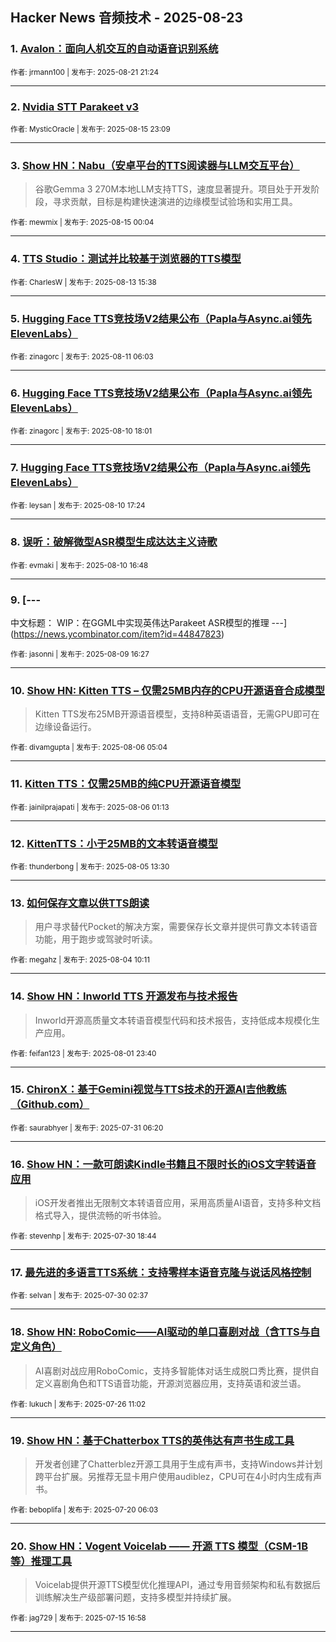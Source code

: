 ## Hacker News 音频技术 - 2025-08-23


### 1. [Avalon：面向人机交互的自动语音识别系统](https://news.ycombinator.com/item?id=44978277)

<sub>作者: jrmann100 | 发布于: 2025-08-21 21:24</sub>

---

### 2. [Nvidia STT Parakeet v3](https://news.ycombinator.com/item?id=44918313)

<sub>作者: MysticOracle | 发布于: 2025-08-15 23:09</sub>

---

### 3. [Show HN：Nabu（安卓平台的TTS阅读器与LLM交互平台）](https://news.ycombinator.com/item?id=44907170)
> 谷歌Gemma 3 270M本地LLM支持TTS，速度显著提升。项目处于开发阶段，寻求贡献，目标是构建快速演进的边缘模型试验场和实用工具。

<sub>作者: mewmix | 发布于: 2025-08-15 00:04</sub>

---

### 4. [TTS Studio：测试并比较基于浏览器的TTS模型](https://news.ycombinator.com/item?id=44889900)

<sub>作者: CharlesW | 发布于: 2025-08-13 15:38</sub>

---

### 5. [Hugging Face TTS竞技场V2结果公布（Papla与Async.ai领先ElevenLabs）](https://news.ycombinator.com/item?id=44861142)

<sub>作者: zinagorc | 发布于: 2025-08-11 06:03</sub>

---

### 6. [Hugging Face TTS竞技场V2结果公布（Papla与Async.ai领先ElevenLabs）](https://news.ycombinator.com/item?id=44856995)

<sub>作者: zinagorc | 发布于: 2025-08-10 18:01</sub>

---

### 7. [Hugging Face TTS竞技场V2结果公布（Papla与Async.ai领先ElevenLabs）](https://news.ycombinator.com/item?id=44856714)

<sub>作者: leysan | 发布于: 2025-08-10 17:24</sub>

---

### 8. [误听：破解微型ASR模型生成达达主义诗歌](https://news.ycombinator.com/item?id=44856410)

<sub>作者: evmaki | 发布于: 2025-08-10 16:48</sub>

---

### 9. [---
中文标题：
WIP：在GGML中实现英伟达Parakeet ASR模型的推理
---](https://news.ycombinator.com/item?id=44847823)

<sub>作者: jasonni | 发布于: 2025-08-09 16:27</sub>

---

### 10. [Show HN: Kitten TTS – 仅需25MB内存的CPU开源语音合成模型](https://news.ycombinator.com/item?id=44807868)
> Kitten TTS发布25MB开源语音模型，支持8种英语语音，无需GPU即可在边缘设备运行。

<sub>作者: divamgupta | 发布于: 2025-08-06 05:04</sub>

---

### 11. [Kitten TTS：仅需25MB的纯CPU开源语音模型](https://news.ycombinator.com/item?id=44806543)

<sub>作者: jainilprajapati | 发布于: 2025-08-06 01:13</sub>

---

### 12. [KittenTTS：小于25MB的文本转语音模型](https://news.ycombinator.com/item?id=44797724)

<sub>作者: thunderbong | 发布于: 2025-08-05 13:30</sub>

---

### 13. [如何保存文章以供TTS朗读](https://news.ycombinator.com/item?id=44783867)
> 用户寻求替代Pocket的解决方案，需要保存长文章并提供可靠文本转语音功能，用于跑步或驾驶时听读。

<sub>作者: megahz | 发布于: 2025-08-04 10:11</sub>

---

### 14. [Show HN：Inworld TTS 开源发布与技术报告](https://news.ycombinator.com/item?id=44763614)
> Inworld开源高质量文本转语音模型代码和技术报告，支持低成本规模化生产应用。

<sub>作者: feifan123 | 发布于: 2025-08-01 23:40</sub>

---

### 15. [ChironX：基于Gemini视觉与TTS技术的开源AI吉他教练（Github.com）](https://news.ycombinator.com/item?id=44742873)

<sub>作者: saurabhyer | 发布于: 2025-07-31 06:20</sub>

---

### 16. [Show HN：一款可朗读Kindle书籍且不限时长的iOS文字转语音应用](https://news.ycombinator.com/item?id=44738030)
> iOS开发者推出无限制文本转语音应用，采用高质量AI语音，支持多种文档格式导入，提供流畅的听书体验。

<sub>作者: stevenhp | 发布于: 2025-07-30 18:44</sub>

---

### 17. [最先进的多语言TTS系统：支持零样本语音克隆与说话风格控制](https://news.ycombinator.com/item?id=44730472)

<sub>作者: selvan | 发布于: 2025-07-30 02:37</sub>

---

### 18. [Show HN: RoboComic——AI驱动的单口喜剧对战（含TTS与自定义角色）](https://news.ycombinator.com/item?id=44693095)
> AI喜剧对战应用RoboComic，支持多智能体对话生成脱口秀比赛，提供自定义喜剧角色和TTS语音功能，开源浏览器应用，支持英语和波兰语。

<sub>作者: lukuch | 发布于: 2025-07-26 11:02</sub>

---

### 19. [Show HN：基于Chatterbox TTS的英伟达有声书生成工具](https://news.ycombinator.com/item?id=44622383)
> 开发者创建了Chatterblez开源工具用于生成有声书，支持Windows并计划跨平台扩展。另推荐无显卡用户使用audiblez，CPU可在4小时内生成有声书。

<sub>作者: beboplifa | 发布于: 2025-07-20 06:03</sub>

---

### 20. [Show HN：Vogent Voicelab —— 开源 TTS 模型（CSM-1B 等）推理工具](https://news.ycombinator.com/item?id=44573303)
> Voicelab提供开源TTS模型优化推理API，通过专用音频架构和私有数据后训练解决生产级部署问题，支持多模型并持续扩展。

<sub>作者: jag729 | 发布于: 2025-07-15 16:58</sub>

---
